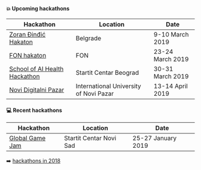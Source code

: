 #### :boom: Upcoming hackathons

| Hackathon | Location | Date |
| --------- | -------- | ---- |
| [Zoran Đinđić Hakaton](http://www.hakatonzorandjindjic.rs/) | Belgrade | 9-10 March 2019 |
| [FON hakaton](http://hakaton.fonis.rs/) | FON | 23-24 March 2019 |
| [School of AI Health Hackathon](https://www.eventbrite.com/e/school-of-ai-health-hackathon-2019-belgrade-serbia-tickets-56859163288) | Startit Centar Beograd | 30-31 March 2019 |
| [Novi Digitalni Pazar](https://ictdc.rs/hakaton/) | International University of Novi Pazar | 13-14 April 2019 |


#### :computer: Recent hackathons

| Hackathon | Location | Date |
| --------- | -------- | ---- |
| [Global Game Jam](https://globalgamejam.org/2019/jam-sites/startit-centar-novi-sad) | Startit Centar Novi Sad | 25-27 January 2019 |

:arrow_right: [hackathons in 2018](2018.md)
